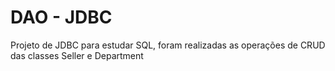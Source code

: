 # DAO - JDBC

Projeto de JDBC para estudar SQL, foram realizadas as operações de CRUD das classes Seller e Department
